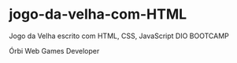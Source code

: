 # jogo-da-velha-com-HTML

Jogo da Velha escrito com HTML, CSS, JavaScript
DIO BOOTCAMP 


Órbi Web Games Developer
